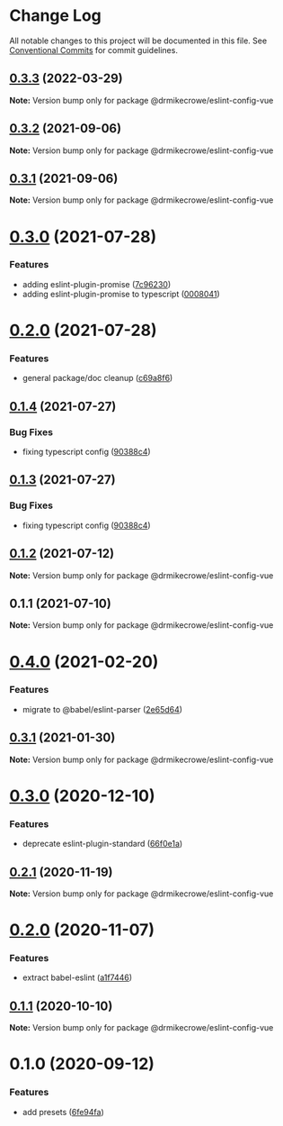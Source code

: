 # Change Log

All notable changes to this project will be documented in this file.
See [Conventional Commits](https://conventionalcommits.org) for commit guidelines.

## [0.3.3](https://github.com/drmikecrowe/configs/compare/@drmikecrowe/eslint-config-vue@0.3.2...@drmikecrowe/eslint-config-vue@0.3.3) (2022-03-29)

**Note:** Version bump only for package @drmikecrowe/eslint-config-vue





## [0.3.2](https://github.com/drmikecrowe/configs/compare/@drmikecrowe/eslint-config-vue@0.3.1...@drmikecrowe/eslint-config-vue@0.3.2) (2021-09-06)

**Note:** Version bump only for package @drmikecrowe/eslint-config-vue





## [0.3.1](https://github.com/drmikecrowe/configs/compare/@drmikecrowe/eslint-config-vue@0.3.0...@drmikecrowe/eslint-config-vue@0.3.1) (2021-09-06)

**Note:** Version bump only for package @drmikecrowe/eslint-config-vue





# [0.3.0](https://github.com/drmikecrowe/configs/compare/@drmikecrowe/eslint-config-vue@0.2.0...@drmikecrowe/eslint-config-vue@0.3.0) (2021-07-28)


### Features

* adding eslint-plugin-promise ([7c96230](https://github.com/drmikecrowe/configs/commit/7c962303f0943493bdc0e0533aae2aa85fb79c2e))
* adding eslint-plugin-promise to typescript ([0008041](https://github.com/drmikecrowe/configs/commit/000804187fc90abc0789626758f4bfedf8e199d8))





# [0.2.0](https://github.com/drmikecrowe/configs/compare/@drmikecrowe/eslint-config-vue@0.1.4...@drmikecrowe/eslint-config-vue@0.2.0) (2021-07-28)


### Features

* general package/doc cleanup ([c69a8f6](https://github.com/drmikecrowe/configs/commit/c69a8f60a03531f44d7996955d48d522d9637427))





## [0.1.4](https://github.com/drmikecrowe/configs/compare/@drmikecrowe/eslint-config-vue@0.1.2...@drmikecrowe/eslint-config-vue@0.1.4) (2021-07-27)

### Bug Fixes

- fixing typescript config ([90388c4](https://github.com/drmikecrowe/configs/commit/90388c4a744ba11070f668e752123d549994c4fb))

## [0.1.3](https://github.com/drmikecrowe/configs/compare/@drmikecrowe/eslint-config-vue@0.1.2...@drmikecrowe/eslint-config-vue@0.1.3) (2021-07-27)

### Bug Fixes

- fixing typescript config ([90388c4](https://github.com/drmikecrowe/configs/commit/90388c4a744ba11070f668e752123d549994c4fb))

## [0.1.2](https://github.com/drmikecrowe/configs/compare/@drmikecrowe/eslint-config-vue@0.1.1...@drmikecrowe/eslint-config-vue@0.1.2) (2021-07-12)

**Note:** Version bump only for package @drmikecrowe/eslint-config-vue

## 0.1.1 (2021-07-10)

**Note:** Version bump only for package @drmikecrowe/eslint-config-vue

# [0.4.0](https://github.com/drmikecrowe/configs/compare/@drmikecrowe/eslint-config-vue@0.3.1...@drmikecrowe/eslint-config-vue@0.4.0) (2021-02-20)

### Features

- migrate to @babel/eslint-parser ([2e65d64](https://github.com/drmikecrowe/configs/commit/2e65d647cfa2f762c3bebd8dedb8ff68134c1235))

## [0.3.1](https://github.com/drmikecrowe/configs/compare/@drmikecrowe/eslint-config-vue@0.3.0...@drmikecrowe/eslint-config-vue@0.3.1) (2021-01-30)

**Note:** Version bump only for package @drmikecrowe/eslint-config-vue

# [0.3.0](https://github.com/drmikecrowe/configs/compare/@drmikecrowe/eslint-config-vue@0.2.1...@drmikecrowe/eslint-config-vue@0.3.0) (2020-12-10)

### Features

- deprecate eslint-plugin-standard ([66f0e1a](https://github.com/drmikecrowe/configs/commit/66f0e1a2ca5060a631477a69d6706a6a8fda2708))

## [0.2.1](https://github.com/drmikecrowe/configs/compare/@drmikecrowe/eslint-config-vue@0.2.0...@drmikecrowe/eslint-config-vue@0.2.1) (2020-11-19)

**Note:** Version bump only for package @drmikecrowe/eslint-config-vue

# [0.2.0](https://github.com/drmikecrowe/configs/compare/@drmikecrowe/eslint-config-vue@0.1.1...@drmikecrowe/eslint-config-vue@0.2.0) (2020-11-07)

### Features

- extract babel-eslint ([a1f7446](https://github.com/drmikecrowe/configs/commit/a1f744685ff7038a72a94a0efe69b28eb27d0a7e))

## [0.1.1](https://github.com/drmikecrowe/configs/compare/@drmikecrowe/eslint-config-vue@0.1.0...@drmikecrowe/eslint-config-vue@0.1.1) (2020-10-10)

**Note:** Version bump only for package @drmikecrowe/eslint-config-vue

# 0.1.0 (2020-09-12)

### Features

- add presets ([6fe94fa](https://github.com/drmikecrowe/configs/commit/6fe94fae4ed9d80b18833c9e5a3f51f710ebda43))
